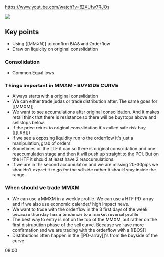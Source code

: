 https://www.youtube.com/watch?v=62XUfw7RJOs


![](https://i.imgur.com/osnxMe1.png)

## Key points
- Using [[MMXM]] to confirm BIAS and Orderflow
- Draw on liquidity on original consolidation

### Consolidation
- Common Equal lows

### Things important in MMXM - BUYSIDE CURVE
- Always starts with a original consolidation
- We can either trade judas or trade distribution after. The same goes for [[MMXM]]
- We want to see accumulations after original consolidation. And it makes retail think that there is resistance so there will be buystops above and sellstops below.
- If the price returs to original consolidation it's called safe risk buy ([[LRB]])
- If we see a opposing liquidity run to the orderflow it's just a manipulation, grab of orders.
- Sometimes on the LTF it can so there is original consolidation and one reaccumulation stage and then it will push up straight to the POI. But on the HTF it should at least have 2 reaccumulations.
- If we are in the second accumulation and we are missing 20-30pips we shouldn't expect it to go for the sellside rather it should stay inside the range.

### When should we trade MMXM
- We can use a MMXM in a weekly profile. We can use a HTF PD-array and if we also use economic calender/ high impact news. 
- We want to trade with the orderflow in the 3 first days of the week because thursday has a tendencie to a market reversal profile 
- The best way to entry is not on the top of the MMXM, but rather on the first distrubution phase of the sell curve. Because we have more confirmation and we are trading with the orderflow with a [[BOS]]
- Distributions often happen in the [[PD-array]]'s from the buyside of the curve

08:00